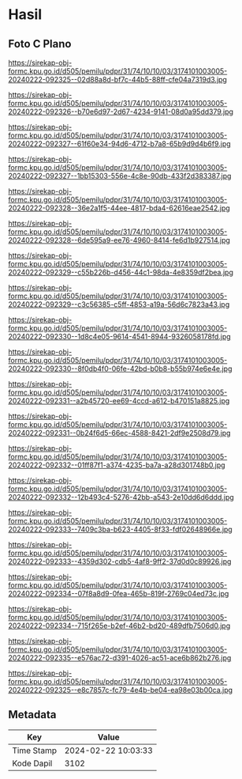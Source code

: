 # Hasil

## Foto C Plano

https://sirekap-obj-formc.kpu.go.id/d505/pemilu/pdpr/31/74/10/10/03/3174101003005-20240222-092325--02d88a8d-bf7c-44b5-88ff-cfe04a7319d3.jpg

https://sirekap-obj-formc.kpu.go.id/d505/pemilu/pdpr/31/74/10/10/03/3174101003005-20240222-092326--b70e6d97-2d67-4234-9141-08d0a95dd379.jpg

https://sirekap-obj-formc.kpu.go.id/d505/pemilu/pdpr/31/74/10/10/03/3174101003005-20240222-092327--61f60e34-94d6-4712-b7a8-65b9d9d4b6f9.jpg

https://sirekap-obj-formc.kpu.go.id/d505/pemilu/pdpr/31/74/10/10/03/3174101003005-20240222-092327--1bb15303-556e-4c8e-90db-433f2d383387.jpg

https://sirekap-obj-formc.kpu.go.id/d505/pemilu/pdpr/31/74/10/10/03/3174101003005-20240222-092328--36e2a1f5-44ee-4817-bda4-62616eae2542.jpg

https://sirekap-obj-formc.kpu.go.id/d505/pemilu/pdpr/31/74/10/10/03/3174101003005-20240222-092328--6de595a9-ee76-4960-8414-fe6d1b927514.jpg

https://sirekap-obj-formc.kpu.go.id/d505/pemilu/pdpr/31/74/10/10/03/3174101003005-20240222-092329--c55b226b-d456-44c1-98da-4e8359df2bea.jpg

https://sirekap-obj-formc.kpu.go.id/d505/pemilu/pdpr/31/74/10/10/03/3174101003005-20240222-092329--c3c56385-c5ff-4853-a19a-56d6c7823a43.jpg

https://sirekap-obj-formc.kpu.go.id/d505/pemilu/pdpr/31/74/10/10/03/3174101003005-20240222-092330--1d8c4e05-9614-4541-8944-9326058178fd.jpg

https://sirekap-obj-formc.kpu.go.id/d505/pemilu/pdpr/31/74/10/10/03/3174101003005-20240222-092330--8f0db4f0-06fe-42bd-b0b8-b55b974e6e4e.jpg

https://sirekap-obj-formc.kpu.go.id/d505/pemilu/pdpr/31/74/10/10/03/3174101003005-20240222-092331--a2b45720-ee69-4ccd-a612-b470151a8825.jpg

https://sirekap-obj-formc.kpu.go.id/d505/pemilu/pdpr/31/74/10/10/03/3174101003005-20240222-092331--0b24f6d5-66ec-4588-8421-2df9e2508d79.jpg

https://sirekap-obj-formc.kpu.go.id/d505/pemilu/pdpr/31/74/10/10/03/3174101003005-20240222-092332--01ff87f1-a374-4235-ba7a-a28d301748b0.jpg

https://sirekap-obj-formc.kpu.go.id/d505/pemilu/pdpr/31/74/10/10/03/3174101003005-20240222-092332--12b493c4-5276-42bb-a543-2e10dd6d6ddd.jpg

https://sirekap-obj-formc.kpu.go.id/d505/pemilu/pdpr/31/74/10/10/03/3174101003005-20240222-092333--7409c3ba-b623-4405-8f33-fdf02648966e.jpg

https://sirekap-obj-formc.kpu.go.id/d505/pemilu/pdpr/31/74/10/10/03/3174101003005-20240222-092333--4359d302-cdb5-4af8-9ff2-37d0d0c89926.jpg

https://sirekap-obj-formc.kpu.go.id/d505/pemilu/pdpr/31/74/10/10/03/3174101003005-20240222-092334--07f8a8d9-0fea-465b-819f-2769c04ed73c.jpg

https://sirekap-obj-formc.kpu.go.id/d505/pemilu/pdpr/31/74/10/10/03/3174101003005-20240222-092334--715f265e-b2ef-46b2-bd20-489dfb7506d0.jpg

https://sirekap-obj-formc.kpu.go.id/d505/pemilu/pdpr/31/74/10/10/03/3174101003005-20240222-092335--e576ac72-d391-4026-ac51-ace6b862b276.jpg

https://sirekap-obj-formc.kpu.go.id/d505/pemilu/pdpr/31/74/10/10/03/3174101003005-20240222-092325--e8c7857c-fc79-4e4b-be04-ea98e03b00ca.jpg


## Metadata

| Key        | Value               |
| ---------- | ------------------- |
| Time Stamp | 2024-02-22 10:03:33 |
| Kode Dapil | 3102                |



